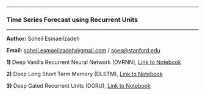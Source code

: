 
-------------
### Time Series Forecast using Recurrent Units
-------------
__Author:__ Soheil Esmaeilzadeh

__Email:__ soheil.esmaeilzadeh@gmail.com / soes@stanford.edu

__1)__ Deep Vanilla Recurrent Neural Network (DVRNN), [Link to Notebook](./Deep_Vanilla_Recurrent_Neural_Network/Code1.ipynb)

__2)__ Deep Long Short Term Memory (DLSTM), [Link to Notebook](./Deep_Long_Short_Term_Memory/Code2.ipynb)

__3)__ Deep Gated Recurrent Units (DGRU), [Link to Notebook](./Deep_Gated_Recurrent_Unit/Code3.ipynb)
        
